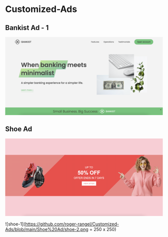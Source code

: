 # Customized-Ads

## Bankist Ad - 1

![bank-1](https://github.com/roger-rangel/Customized-Ads/blob/main/Bankist%20Ad%20-%201/img/bank-1.png)

## Shoe Ad

![shoe-1](https://github.com/roger-rangel/Customized-Ads/blob/main/Shoe%20Ad/shoe-1.png)

![shoe-1](https://github.com/roger-rangel/Customized-Ads/blob/main/Shoe%20Ad/shoe-2.png = 250 x 250)

